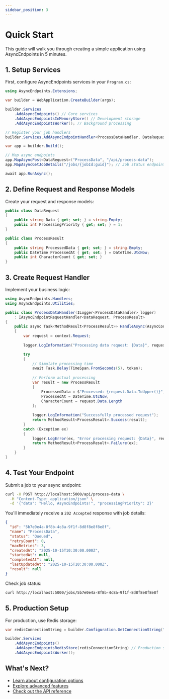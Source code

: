 ```yaml
---
sidebar_position: 3
---
```


# Quick Start

This guide will walk you through creating a simple application using AsyncEndpoints in 5 minutes.

## 1. Setup Services

First, configure AsyncEndpoints services in your `Program.cs`:

```csharp
using AsyncEndpoints.Extensions;

var builder = WebApplication.CreateBuilder(args);

builder.Services
    .AddAsyncEndpoints() // Core services
    .AddAsyncEndpointsInMemoryStore() // Development storage
    .AddAsyncEndpointsWorker(); // Background processing

// Register your job handlers
builder.Services.AddAsyncEndpointHandler<ProcessDataHandler, DataRequest, ProcessResult>("ProcessData");

var app = builder.Build();

// Map async endpoints
app.MapAsyncPost<DataRequest>("ProcessData", "/api/process-data");
app.MapAsyncGetJobDetails("/jobs/{jobId:guid}"); // Job status endpoint

await app.RunAsync();
```

## 2. Define Request and Response Models

Create your request and response models:

```csharp
public class DataRequest
{
    public string Data { get; set; } = string.Empty;
    public int ProcessingPriority { get; set; } = 1;
}

public class ProcessResult
{
    public string ProcessedData { get; set; } = string.Empty;
    public DateTime ProcessedAt { get; set; } = DateTime.UtcNow;
    public int CharacterCount { get; set; }
}
```

## 3. Create Request Handler

Implement your business logic:

```csharp
using AsyncEndpoints.Handlers;
using AsyncEndpoints.Utilities;

public class ProcessDataHandler(ILogger<ProcessDataHandler> logger) 
    : IAsyncEndpointRequestHandler<DataRequest, ProcessResult>
{
    public async Task<MethodResult<ProcessResult>> HandleAsync(AsyncContext<DataRequest> context, CancellationToken token)
    {
        var request = context.Request;
        
        logger.LogInformation("Processing data request: {Data}", request.Data);

        try
        {
            // Simulate processing time
            await Task.Delay(TimeSpan.FromSeconds(5), token);
            
            // Perform actual processing
            var result = new ProcessResult
            {
                ProcessedData = $"Processed: {request.Data.ToUpper()}",
                ProcessedAt = DateTime.UtcNow,
                CharacterCount = request.Data.Length
            };
            
            logger.LogInformation("Successfully processed request");
            return MethodResult<ProcessResult>.Success(result);
        }
        catch (Exception ex)
        {
            logger.LogError(ex, "Error processing request: {Data}", request.Data);
            return MethodResult<ProcessResult>.Failure(ex);
        }
    }
}
```

## 4. Test Your Endpoint

Submit a job to your async endpoint:

```bash
curl -X POST http://localhost:5000/api/process-data \
  -H "Content-Type: application/json" \
  -d '{"data": "Hello, AsyncEndpoints!", "processingPriority": 2}'
```

You'll immediately receive a `202 Accepted` response with job details:

```json
{
  "id": "5b7e0e4a-8f8b-4c8a-9f1f-8d8f8e8f8e8f",
  "name": "ProcessData",
  "status": "Queued",
  "retryCount": 0,
  "maxRetries": 3,
  "createdAt": "2025-10-15T10:30:00.000Z",
  "startedAt": null,
  "completedAt": null,
  "lastUpdatedAt": "2025-10-15T10:30:00.000Z",
  "result": null
}
```

Check job status:

```bash
curl http://localhost:5000/jobs/5b7e0e4a-8f8b-4c8a-9f1f-8d8f8e8f8e8f
```

## 5. Production Setup

For production, use Redis storage:

```csharp
var redisConnectionString = builder.Configuration.GetConnectionString("Redis") ?? "localhost:6379";

builder.Services
    .AddAsyncEndpoints()
    .AddAsyncEndpointsRedisStore(redisConnectionString) // Production storage
    .AddAsyncEndpointsWorker();
```

## What's Next?

- [Learn about configuration options](/docs/category/configuration)
- [Explore advanced features](/docs/category/advanced-features)
- [Check out the API reference](/docs/category/api-reference)